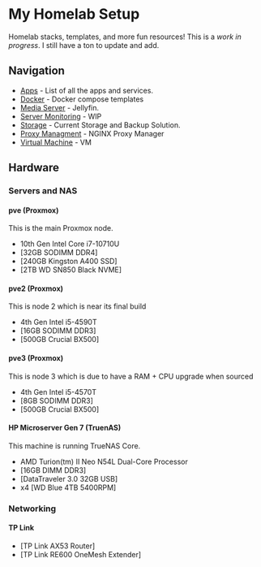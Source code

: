 # My Homelab Setup
Homelab stacks, templates, and more fun resources! This is a *work in progress*. I still have a ton to update and add.

## Navigation
* [Apps](https://github.com/sam-wiltshire/Homelab/tree/master/apps) - List of all the apps and services.
* [Docker](https://github.com/sam-wiltshire/Homelab/tree/master/docker) - Docker compose templates
* [Media Server](https://github.com/sam-wiltshire/Homelab/tree/mmasterain/media) - Jellyfin.
* [Server Monitoring](https://github.com/sam-wiltshire/Homelab/tree/master/monitoring) - WIP
* [Storage](https://github.com/sam-wiltshire/Homelab/tree/master/storage) - Current Storage and Backup Solution.
* [Proxy Managment](https://github.com/sam-wiltshire/Homelab/tree/master/proxy) - NGINX Proxy Manager
* [Virtual Machine](https://github.com/sam-wiltshire/Homelab/tree/master/virtual.machine) - VM

## Hardware
### Servers and NAS
#### pve (Proxmox)
This is the main Proxmox node. 

* 10th Gen Intel Core i7-10710U
* [32GB SODIMM DDR4]
* [240GB Kingston A400 SSD]
* [2TB WD SN850 Black NVME]

#### pve2 (Proxmox)
This is node 2 which is near its final build

* 4th Gen Intel i5-4590T
* [16GB SODIMM DDR3]
* [500GB Crucial BX500]

#### pve3 (Proxmox)
This is node 3 which is due to have a RAM + CPU upgrade when sourced

* 4th Gen Intel i5-4570T
* [8GB SODIMM DDR3]
* [500GB Crucial BX500]


#### HP Microserver Gen 7 (TruenAS)
This machine is running TrueNAS Core. 

* AMD Turion(tm) II Neo N54L Dual-Core Processor
* [16GB DIMM DDR3]
* [DataTraveler 3.0 32GB USB]
* x4 [WD Blue 4TB 5400RPM]


### Networking
#### TP Link
* [TP Link AX53 Router]
* [TP Link RE600 OneMesh Extender]